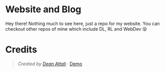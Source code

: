 # Website and Blog
Hey there! Nothing much to see here, just a repo for my website. You can checkout other repos of mine which include DL, RL and WebDev :stuck_out_tongue_closed_eyes:

# Credits
> *Created by [Dean Attali](https://deanattali.com)* &middot; [Demo](https://beautifuljekyll.com/)

